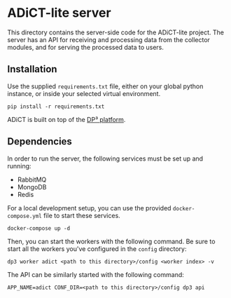 # ADiCT-lite server

This directory contains the server-side code for the ADiCT-lite project. 
The server has an API for receiving and processing data from the collector modules, and for serving the processed data to users.

## Installation 
Use the supplied `requirements.txt` file, either on your global python instance, or inside your selected virtual environment.

```shell
pip install -r requirements.txt
```

ADiCT is built on top of the [DP³ platform](https://github.com/CESNET/dp3).

## Dependencies

In order to run the server, the following services must be set up and running:
- RabbitMQ
- MongoDB
- Redis

For a local development setup, you can use the provided `docker-compose.yml` file to start these services.
  
```shell
docker-compose up -d
```

Then, you can start the workers with the following command. Be sure to start all the workers you've configured in the `config` directory:

```shell
dp3 worker adict <path to this directory>/config <worker index> -v
```

The API can be similarly started with the following command:

```shell
APP_NAME=adict CONF_DIR=<path to this directory>/config dp3 api
```